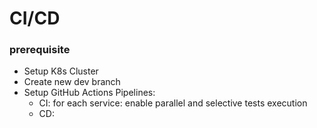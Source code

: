 # CI/CD

### prerequisite

- Setup K8s Cluster
- Create new dev branch
- Setup GitHub Actions Pipelines:
  - CI: for each service: enable parallel and selective tests execution
  - CD:
